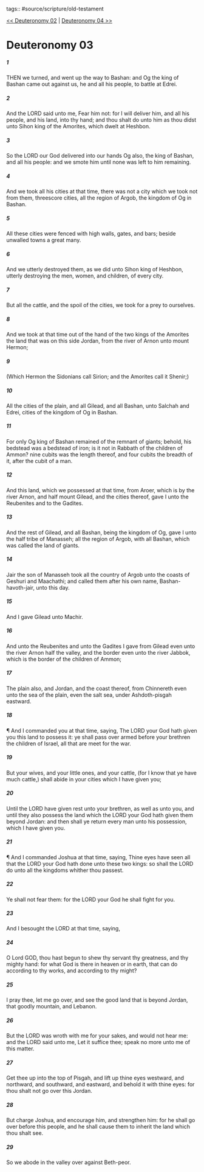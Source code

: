tags:: #source/scripture/old-testament

[<< Deuteronomy 02](/old-testament/05_Deuteronomy/Deuteronomy_02.md) | [Deuteronomy 04 >>](/old-testament/05_Deuteronomy/Deuteronomy_04.md)

# Deuteronomy 03

##### 1

THEN we turned, and went up the way to Bashan: and Og the king of Bashan came out against us, he and all his people, to battle at Edrei.

##### 2

And the LORD said unto me, Fear him not: for I will deliver him, and all his people, and his land, into thy hand; and thou shalt do unto him as thou didst unto Sihon king of the Amorites, which dwelt at Heshbon.

##### 3

So the LORD our God delivered into our hands Og also, the king of Bashan, and all his people: and we smote him until none was left to him remaining.

##### 4

And we took all his cities at that time, there was not a city which we took not from them, threescore cities, all the region of Argob, the kingdom of Og in Bashan.

##### 5

All these cities were fenced with high walls, gates, and bars; beside unwalled towns a great many.

##### 6

And we utterly destroyed them, as we did unto Sihon king of Heshbon, utterly destroying the men, women, and children, of every city.

##### 7

But all the cattle, and the spoil of the cities, we took for a prey to ourselves.

##### 8

And we took at that time out of the hand of the two kings of the Amorites the land that was on this side Jordan, from the river of Arnon unto mount Hermon;

##### 9

(Which Hermon the Sidonians call Sirion; and the Amorites call it Shenir;)

##### 10

All the cities of the plain, and all Gilead, and all Bashan, unto Salchah and Edrei, cities of the kingdom of Og in Bashan.

##### 11

For only Og king of Bashan remained of the remnant of giants; behold, his bedstead was a bedstead of iron; is it not in Rabbath of the children of Ammon? nine cubits was the length thereof, and four cubits the breadth of it, after the cubit of a man.

##### 12

And this land, which we possessed at that time, from Aroer, which is by the river Arnon, and half mount Gilead, and the cities thereof, gave I unto the Reubenites and to the Gadites.

##### 13

And the rest of Gilead, and all Bashan, being the kingdom of Og, gave I unto the half tribe of Manasseh; all the region of Argob, with all Bashan, which was called the land of giants.

##### 14

Jair the son of Manasseh took all the country of Argob unto the coasts of Geshuri and Maachathi; and called them after his own name, Bashan-havoth-jair, unto this day.

##### 15

And I gave Gilead unto Machir.

##### 16

And unto the Reubenites and unto the Gadites I gave from Gilead even unto the river Arnon half the valley, and the border even unto the river Jabbok, which is the border of the children of Ammon;

##### 17

The plain also, and Jordan, and the coast thereof, from Chinnereth even unto the sea of the plain, even the salt sea, under Ashdoth-pisgah eastward.

##### 18

¶ And I commanded you at that time, saying, The LORD your God hath given you this land to possess it: ye shall pass over armed before your brethren the children of Israel, all that are meet for the war.

##### 19

But your wives, and your little ones, and your cattle, (for I know that ye have much cattle,) shall abide in your cities which I have given you;

##### 20

Until the LORD have given rest unto your brethren, as well as unto you, and until they also possess the land which the LORD your God hath given them beyond Jordan: and then shall ye return every man unto his possession, which I have given you.

##### 21

¶ And I commanded Joshua at that time, saying, Thine eyes have seen all that the LORD your God hath done unto these two kings: so shall the LORD do unto all the kingdoms whither thou passest.

##### 22

Ye shall not fear them: for the LORD your God he shall fight for you.

##### 23

And I besought the LORD at that time, saying,

##### 24

O Lord GOD, thou hast begun to shew thy servant thy greatness, and thy mighty hand: for what God is there in heaven or in earth, that can do according to thy works, and according to thy might?

##### 25

I pray thee, let me go over, and see the good land that is beyond Jordan, that goodly mountain, and Lebanon.

##### 26

But the LORD was wroth with me for your sakes, and would not hear me: and the LORD said unto me, Let it suffice thee; speak no more unto me of this matter.

##### 27

Get thee up into the top of Pisgah, and lift up thine eyes westward, and northward, and southward, and eastward, and behold it with thine eyes: for thou shalt not go over this Jordan.

##### 28

But charge Joshua, and encourage him, and strengthen him: for he shall go over before this people, and he shall cause them to inherit the land which thou shalt see.

##### 29

So we abode in the valley over against Beth-peor.
